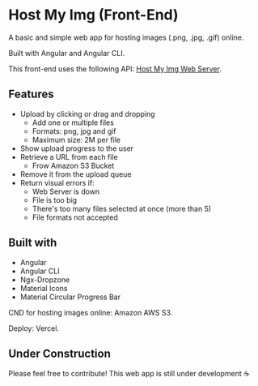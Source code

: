 # Host My Img (Front-End)

A basic and simple web app for hosting images (.png, .jpg, .gif) online. 

Built with Angular and Angular CLI.

This front-end uses the following API: [Host My Img Web Server](https://github.com/samantafluture/hostmyimg-server). 

## Features

- Upload by clicking or drag and dropping
  - Add one or multiple files
  - Formats: png, jpg and gif
  - Maximum size: 2M per file
- Show upload progress to the user
- Retrieve a URL from each file
  - Frow Amazon S3 Bucket
- Remove it from the upload queue
- Return visual errors if:
  - Web Server is down
  - File is too big
  - There's too many files selected at once (more than 5)
  - File formats not accepted

## Built with

- Angular
- Angular CLI
- Ngx-Dropzone
- Material Icons
- Material Circular Progress Bar

CND for hosting images online: Amazon AWS S3.

Deploy: Vercel.

## Under Construction

Please feel free to contribute! This web app is still under development :coffee:

